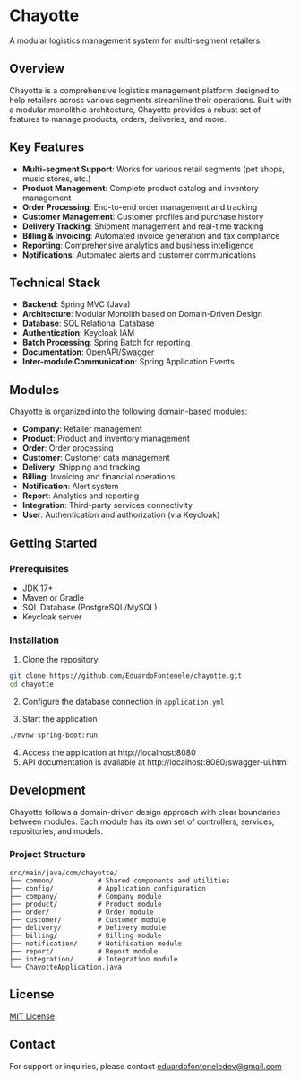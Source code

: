 # Chayotte

A modular logistics management system for multi-segment retailers.

## Overview

Chayotte is a comprehensive logistics management platform designed to help retailers across various segments streamline their operations. Built with a modular monolithic architecture, Chayotte provides a robust set of features to manage products, orders, deliveries, and more.

## Key Features

- **Multi-segment Support**: Works for various retail segments (pet shops, music stores, etc.)
- **Product Management**: Complete product catalog and inventory management
- **Order Processing**: End-to-end order management and tracking
- **Customer Management**: Customer profiles and purchase history
- **Delivery Tracking**: Shipment management and real-time tracking
- **Billing & Invoicing**: Automated invoice generation and tax compliance
- **Reporting**: Comprehensive analytics and business intelligence
- **Notifications**: Automated alerts and customer communications

## Technical Stack

- **Backend**: Spring MVC (Java)
- **Architecture**: Modular Monolith based on Domain-Driven Design
- **Database**: SQL Relational Database
- **Authentication**: Keycloak IAM
- **Batch Processing**: Spring Batch for reporting
- **Documentation**: OpenAPI/Swagger
- **Inter-module Communication**: Spring Application Events

## Modules

Chayotte is organized into the following domain-based modules:

- **Company**: Retailer management
- **Product**: Product and inventory management
- **Order**: Order processing
- **Customer**: Customer data management
- **Delivery**: Shipping and tracking
- **Billing**: Invoicing and financial operations
- **Notification**: Alert system
- **Report**: Analytics and reporting
- **Integration**: Third-party services connectivity
- **User**: Authentication and authorization (via Keycloak)

## Getting Started

### Prerequisites

- JDK 17+
- Maven or Gradle
- SQL Database (PostgreSQL/MySQL)
- Keycloak server

### Installation

1. Clone the repository
```bash
git clone https://github.com/EduardoFontenele/chayotte.git
cd chayotte
```

2. Configure the database connection in `application.yml`

3. Start the application
```bash
./mvnw spring-boot:run
```

4. Access the application at http://localhost:8080
5. API documentation is available at http://localhost:8080/swagger-ui.html

## Development

Chayotte follows a domain-driven design approach with clear boundaries between modules. Each module has its own set of controllers, services, repositories, and models.

### Project Structure

```
src/main/java/com/chayotte/
├── common/           # Shared components and utilities
├── config/           # Application configuration
├── company/          # Company module
├── product/          # Product module
├── order/            # Order module
├── customer/         # Customer module
├── delivery/         # Delivery module
├── billing/          # Billing module
├── notification/     # Notification module
├── report/           # Report module
├── integration/      # Integration module
└── ChayotteApplication.java
```

## License

[MIT License](LICENSE)

## Contact

For support or inquiries, please contact [eduardofonteneledev@gmail.com](mailto:eduardofonteneledev@gmail.com)